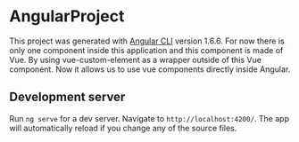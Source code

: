 # AngularProject

This project was generated with [Angular CLI](https://github.com/angular/angular-cli) version 1.6.6. For now there is only one component inside this application and this component is made of Vue. By using vue-custom-element as a wrapper outside of this Vue component. Now it allows us to use vue components directly inside Angular. 

## Development server

Run `ng serve` for a dev server. Navigate to `http://localhost:4200/`. The app will automatically reload if you change any of the source files.




